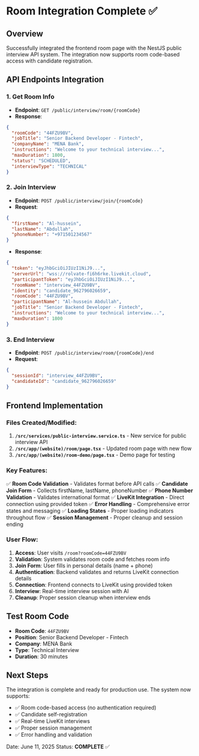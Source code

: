 # Room Integration Complete ✅

## Overview

Successfully integrated the frontend room page with the NestJS public interview API system. The integration now supports room code-based access with candidate registration.

## API Endpoints Integration

### 1. Get Room Info

- **Endpoint**: `GET /public/interview/room/{roomCode}`
- **Response**:

```json
{
  "roomCode": "44FZU9BV",
  "jobTitle": "Senior Backend Developer - Fintech",
  "companyName": "MENA Bank",
  "instructions": "Welcome to your technical interview...",
  "maxDuration": 1800,
  "status": "SCHEDULED",
  "interviewType": "TECHNICAL"
}
```

### 2. Join Interview

- **Endpoint**: `POST /public/interview/join/{roomCode}`
- **Request**:

```json
{
  "firstName": "Al-hussein",
  "lastName": "Abdullah",
  "phoneNumber": "+971501234567"
}
```

- **Response**:

```json
{
  "token": "eyJhbGciOiJIUzI1NiJ9...",
  "serverUrl": "wss://rolvate-fi6h6rke.livekit.cloud",
  "participantToken": "eyJhbGciOiJIUzI1NiJ9...",
  "roomName": "interview_44FZU9BV",
  "identity": "candidate_962796026659",
  "roomCode": "44FZU9BV",
  "participantName": "Al-hussein Abdullah",
  "jobTitle": "Senior Backend Developer - Fintech",
  "instructions": "Welcome to your technical interview...",
  "maxDuration": 1800
}
```

### 3. End Interview

- **Endpoint**: `POST /public/interview/room/{roomCode}/end`
- **Request**:

```json
{
  "sessionId": "interview_44FZU9BV",
  "candidateId": "candidate_962796026659"
}
```

## Frontend Implementation

### Files Created/Modified:

1. **`/src/services/public-interview.service.ts`** - New service for public interview API
2. **`/src/app/(website)/room/page.tsx`** - Updated room page with new flow
3. **`/src/app/(website)/room-demo/page.tsx`** - Demo page for testing

### Key Features:

✅ **Room Code Validation** - Validates format before API calls
✅ **Candidate Join Form** - Collects firstName, lastName, phoneNumber
✅ **Phone Number Validation** - Validates international format
✅ **LiveKit Integration** - Direct connection using provided token
✅ **Error Handling** - Comprehensive error states and messaging
✅ **Loading States** - Proper loading indicators throughout flow
✅ **Session Management** - Proper cleanup and session ending

### User Flow:

1. **Access**: User visits `/room?roomCode=44FZU9BV`
2. **Validation**: System validates room code and fetches room info
3. **Join Form**: User fills in personal details (name + phone)
4. **Authentication**: Backend validates and returns LiveKit connection details
5. **Connection**: Frontend connects to LiveKit using provided token
6. **Interview**: Real-time interview session with AI
7. **Cleanup**: Proper session cleanup when interview ends

## Test Room Code

- **Room Code**: `44FZU9BV`
- **Position**: Senior Backend Developer - Fintech
- **Company**: MENA Bank
- **Type**: Technical Interview
- **Duration**: 30 minutes

## Next Steps

The integration is complete and ready for production use. The system now supports:

- ✅ Room code-based access (no authentication required)
- ✅ Candidate self-registration
- ✅ Real-time LiveKit interviews
- ✅ Proper session management
- ✅ Error handling and validation

Date: June 11, 2025
Status: **COMPLETE** ✅
